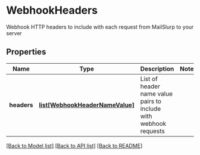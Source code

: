 # WebhookHeaders

Webhook HTTP headers to include with each request from MailSlurp to your server
## Properties
Name | Type | Description | Notes
------------ | ------------- | ------------- | -------------
**headers** | [**list[WebhookHeaderNameValue]**](WebhookHeaderNameValue) | List of header name value pairs to include with webhook requests | 

[[Back to Model list]](../README#documentation-for-models) [[Back to API list]](../README#documentation-for-api-endpoints) [[Back to README]](../README)


